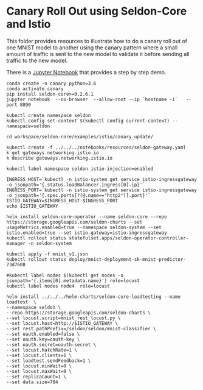 # Canary Roll Out using Seldon-Core and Istio

This folder provides resources to illustrate how to do a canary roll out of one MNIST model to another using the canary pattern where a small amount of traffic is sent to the new model to validate it before sending all traffic to the new model.

There is a [Jupyter Notebook](canary.ipynb) that provides a step by step demo.

    conda create -n canary python=3.6
    conda activate canary
    pip install seldon-core>=0.2.6.1
    jupyter notebook  --no-browser  --allow-root --ip `hostname -i`   --port 8890
    
    kubectl create namespace seldon
    kubectl config set-context $(kubectl config current-context) --namespace=seldon

    cd workspace/seldon-core/examples/istio/canary_update/    

    kubectl create -f ../../../notebooks/resources/seldon-gateway.yaml
    k get gateways.networking.istio.io 
    k describe gateways.networking.istio.io
    
    kubectl label namespace seldon istio-injection=enabled

    INGRESS_HOST=`kubectl -n istio-system get service istio-ingressgateway -o jsonpath='{.status.loadBalancer.ingress[0].ip}'`
    INGRESS_PORT=`kubectl -n istio-system get service istio-ingressgateway -o jsonpath='{.spec.ports[?(@.name=="http2")].port}'`
    ISTIO_GATEWAY=$INGRESS_HOST:$INGRESS_PORT
    echo $ISTIO_GATEWAY

    helm install seldon-core-operator --name seldon-core --repo https://storage.googleapis.com/seldon-charts --set usageMetrics.enabled=true --namespace seldon-system --set istio.enabled=true --set istio.gateway=istio-ingressgateway
    kubectl rollout status statefulset.apps/seldon-operator-controller-manager -n seldon-system

    kubectl apply -f mnist_v1.json
    kubectl rollout status deploy/mnist-deployment-sk-mnist-predictor-73d7608

    #kubectl label nodes $(kubectl get nodes -o jsonpath='{.items[0].metadata.name}') role=locust
    kubectl label nodes node4  role=locust
    
    helm install ../../../helm-charts/seldon-core-loadtesting --name loadtest  \
    --namespace seldon \
    --repo https://storage.googleapis.com/seldon-charts \
    --set locust.script=mnist_rest_locust.py \
    --set locust.host=http://$ISTIO_GATEWAY \
    --set rest.pathPrefix=/seldon/seldon/mnist-classifier \
    --set oauth.enabled=false \
    --set oauth.key=oauth-key \
    --set oauth.secret=oauth-secret \
    --set locust.hatchRate=1 \
    --set locust.clients=1 \
    --set loadtest.sendFeedback=1 \
    --set locust.minWait=0 \
    --set locust.maxWait=0 \
    --set replicaCount=1 \
    --set data.size=784

